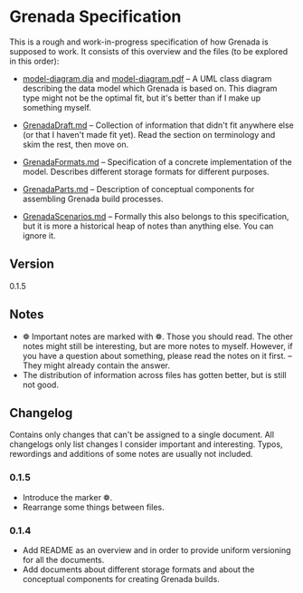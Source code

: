 # Grenada Specification

This is a rough and work-in-progress specification of how Grenada is supposed to
work. It consists of this overview and the files (to be explored in this order):

 - [model-diagram.dia](model-diagram.dia) and
   [model-diagram.pdf](model-diagram.pdf) – A UML class diagram describing the
   data model which Grenada is based on. This diagram type might not be the
   optimal fit, but it's better than if I make up something myself.

 - [GrenadaDraft.md](GrenadaDraft.md) – Collection of information that didn't
   fit anywhere else (or that I haven't made fit yet). Read the section on
   terminology and skim the rest, then move on.

 - [GrenadaFormats.md](GrenadaFormats.md) – Specification of a concrete
   implementation of the model. Describes different storage formats for
   different purposes.

 - [GrenadaParts.md](GrenadaParts.md) – Description of conceptual components for
   assembling Grenada build processes.

 - [GrenadaScenarios.md](GrenadaScenarios.md) – Formally this also belongs to
   this specification, but it is more a historical heap of notes than anything
   else. You can ignore it.


## Version

0.1.5

## Notes

 - ❁ Important notes are marked with ❁. Those you should read. The other notes
   might still be interesting, but are more notes to myself. However, if you
   have a question about something, please read the notes on it first. – They
   might already contain the answer.
 - The distribution of information across files has gotten better, but is still
   not good.

## Changelog

Contains only changes that can't be assigned to a single document. All
changelogs only list changes I consider important and interesting. Typos,
rewordings and additions of some notes are usually not included.

### 0.1.5

 - Introduce the marker ❁.
 - Rearrange some things between files.

### 0.1.4

 - Add README as an overview and in order to provide uniform versioning for all
   the documents.
 - Add documents about different storage formats and about the conceptual
   components for creating Grenada builds.
